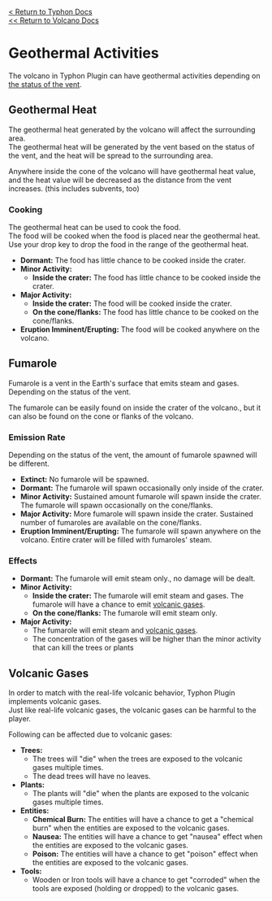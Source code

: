 [<  Return to Typhon Docs](/DOCS.md)  
[<< Return to Volcano Docs](./index.md)  

# Geothermal Activities
The volcano in Typhon Plugin can have geothermal activities depending on [the status of the vent](./status.md).  

## Geothermal Heat
The geothermal heat generated by the volcano will affect the surrounding area.  
The geothermal heat will be generated by the vent based on the status of the vent, and the heat will be spread to the surrounding area.  

Anywhere inside the cone of the volcano will have geothermal heat value, and the heat value will be decreased as the distance from the vent increases. (this includes subvents, too)

### Cooking
The geothermal heat can be used to cook the food.  
The food will be cooked when the food is placed near the geothermal heat. Use your drop key to drop the food in the range of the geothermal heat.  

- **Dormant:** The food has little chance to be cooked inside the crater.
- **Minor Activity:** 
  - **Inside the crater:** The food has little chance to be cooked inside the crater.
- **Major Activity:**
  - **Inside the crater:** The food will be cooked inside the crater.
  - **On the cone/flanks:** The food has little chance to be cooked on the cone/flanks.
- **Eruption Imminent/Erupting:** The food will be cooked anywhere on the volcano.

## Fumarole
Fumarole is a vent in the Earth's surface that emits steam and gases. 
Depending on the status of the vent.  

The fumarole can be easily found on inside the crater of the volcano., but it can also be found on the cone or flanks of the volcano.  

### Emission Rate
Depending on the status of the vent, the amount of fumarole spawned will be different.

- **Extinct:** No fumarole will be spawned.
- **Dormant:** The fumarole will spawn occasionally only inside of the crater.
- **Minor Activity:** Sustained amount fumarole will spawn inside the crater. The fumarole will spawn occasionally on the cone/flanks.
- **Major Activity:** More fumarole will spawn inside the crater. Sustained number of fumaroles are available on the cone/flanks.
- **Eruption Imminent/Erupting:** The fumarole will spawn anywhere on the volcano. Entire crater will be filled with fumaroles' steam.

### Effects
- **Dormant:** The fumarole will emit steam only., no damage will be dealt.
- **Minor Activity:** 
  - **Inside the crater:** The fumarole will emit steam and gases. The fumarole will have a chance to emit [volcanic gases](#volcanic-gases).
  - **On the cone/flanks:** The fumarole will emit steam only.
- **Major Activity:**
  - The fumarole will emit steam and [volcanic gases](#volcanic-gases).
  - The concentration of the gases will be higher than the minor activity that can kill the trees or plants

## Volcanic Gases
In order to match with the real-life volcanic behavior, Typhon Plugin implements volcanic gases.  
Just like real-life volcanic gases, the volcanic gases can be harmful to the player.  

Following can be affected due to volcanic gases:
- **Trees:**
  - The trees will "die" when the trees are exposed to the volcanic gases multiple times.
  - The dead trees will have no leaves.  
- **Plants:**
  - The plants will "die" when the plants are exposed to the volcanic gases multiple times.
- **Entities:**
  - **Chemical Burn:** The entities will have a chance to get a "chemical burn" when the entities are exposed to the volcanic gases.
  - **Nausea:** The entities will have a chance to get "nausea" effect when the entities are exposed to the volcanic gases.
  - **Poison:** The entities will have a chance to get "poison" effect when the entities are exposed to the volcanic gases.
- **Tools:**
  - Wooden or Iron tools will have a chance to get "corroded" when the tools are exposed (holding or dropped) to the volcanic gases.
